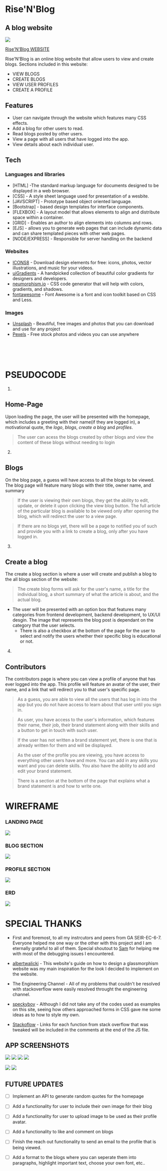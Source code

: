 # Rise'N'Blog
## A blog website


![](public/images/logo.png)

[Rise'N'Blog WEBSITE](https://risenblog.herokuapp.com/)

Rise'N'Blog is an online blog website that allow users to view and create blogs. Sections included in this website:

- VIEW BLOGS
- CREATE BLOGS
- VIEW USER PROFILES
- CREATE A PROFILE


## Features

- User can navigate through the website which features many CSS effects.
- Add a blog for other users to read. 
- Read blogs posted by other users.
- View a page with all users that have logged into the app.
- View details about each individual user.

## Tech

### Languages and libraries

- [HTML] -The standard markup language for documents designed to be displayed in a web browser. 
- [CSS] - A style sheet language used for presentation of a wesbite.
- [JAVSCRIPT] - Prototype based object oriented language.
- [Bootstrap] - based design templates for interface components.
- [FLEXBOX] -  A layout model that allows elements to align and distribute space within a container. 
- [GRID] - Enables an author to align elements into columns and rows.
- [EJS] -  allows you to generate web pages that can include dynamic data and can share templated pieces with other web pages.
- [NODE/EXPRESS] - Responsible for server handling on the backend

### Websites
- [ICONS8](https://icons8.com/) - Download design elements for free: icons, photos, vector illustrations, and music for your videos.
- [uiGradients](https://uigradients.com/#Venice) - A handpicked collection of beautiful color gradients for designers and developers​.
- [neumorphism.io](https://neumorphism.io/#e0e0e0) - CSS code generator that will help with colors, gradients, and shadows.
- [fontawesome](https://fontawesome.com/) - Font Awesome is a font and icon toolkit based on CSS and Less.

### Images
- [Unsplash](https://www.unsplash.com/) - Beautiful, free images and photos that you can download and use for any project
- [Pexels](https://pexels.com/) - Free stock photos and videos you can use anywhere

<br> <br>
<br>



# PSEUDOCODE

1.
 ## Home-Page <br>
Upon loading the page, the user will be presented with the homepage, which includes a greeting with their name(if they are logged in), a motivational quote, the _logo_, _blogs_, _create a blog_ and _profiles_.
    
>The user can acess the blogs created by other blogs and view the content of these blogs without needing to login
2. 
## Blogs <br>
On the blog page, a guess will have access to all the blogs to be viewed. The blog page will feature many blogs with their title, owner name, and summary
> If the user is viewing their own blogs, they get the ability to edit, update, or delete it upon clicking the view blog button. The full article of the particular blog is available to be viewed only after opening the blog, which will redirect the user to a view page.

>If there are no blogs yet, there will be a page to notified you of such and provide you with a link to create a blog, only after you have logged in.





3.

 ## Create a blog <br>
The create a blog section is where a user will create and publish a blog to the all blogs section of the website:
    
>The create blog forms will ask for the user's name, a title for the individual blog, a short summary of what the article is about, and the actual blog.

- The user will be presented with an option box that features many categories from frontend development, backend development, to UX/UI desgin. The image that represents the blog post is dependant on the category that the user selects. <br>
    - There is also a checkbox at the bottom of the page for the user to select and notify the users whether their specific blog is educational or not. <br>

4.
## Contributors <br>
The contributors page is where you can view a profile of anyone that has ever logged into the app. This profile will feature an avatar of the user, their name, and a link that will redirect you to that user's specific page.
> As a guess, you are able to view all the users that has log in into the app but you do not have access to learn about that user until you sign in.


> As user, you have access to the user's information, which features their name, their job, their brand statement along with their skills and a button to get in touch with such user.

> If the user has not written a brand statement yet, there is one that is already written for them and will be displayed.


> As the user of the profile you are viewing, you have access to everything other users have and more. You can add in any skills you want and you can delete skills. You also have the ability to add and edit your brand statement. 

>There is a section at the bottom of the page that explains what a brand statement is and how to write one.
            


 # WIREFRAME
### LANDING PAGE
![](public/images/wireframe1.png)
### BLOG SECTION
![](public/images/blogsection.png)
### PROFILE SECTION
![](public/images/profilesection.png)
### ERD
![](public/images/trello.png)


# SPECIAL THANKS
- First and foremost, to all my instrcutors and peers from GA SEIR-EC-6-7. Everyone helped me one way or the other with this project and I am eternally grateful to all of them. Special shoutout to [Sam](https://www.linkedin.com/in/samuel-gemberling/) for helping me with most of the debugging issues I encountered.

- [albertwalicki](https://www.albertwalicki.com/glassmorphism-how-to-create) - This website's guide on how to design a glassmorphism website was my main inspiration for the look I decided to implement on the website.

- The Engineering Channel - All of my problems that couldn't be resolved with stackoverflow were easily resolved throught the engineering channel.

- [speckyboy](https://speckyboy.com/code-snippet-form-ui/) - Although I did not take any of the codes used as examples on this site, seeing how others approached forms in CSS gave me some ideas as to how to style my own.


- [Stackoflow](www.stackoverflow.com) - Links for each function from stack overflow that was tweaked will be included in the comments at the end of the JS file.

## APP SCREENSHOTS
![](public/images/screen1.png)
![](public/images/screen4.png)
![](public/images/screen2.png)
![](public/images/screen3.png)

![](public/images/screen5.png) ![](public/images/screen6.png)




## FUTURE UPDATES

- [ ] Implement an API to generate random quotes for the homepage
- [ ] Add a functionality for user to include their own image for their blog
- [ ] Add a functionality for user to upload image to be used as their profile avatar.
- [ ] Add a functionality to like and comment on blogs
- [ ] Finish the reach out functionality to send an email to the profile that is being viewed.
- [ ] Add a format to the blogs where you can seperate them into paragraphs, highlight important text, choose your own font, etc..




 
 
 
